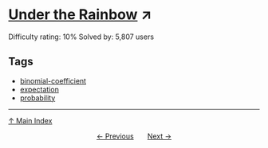 # [Under the Rainbow](https://projecteuler.net/problem=493) ↗️

Difficulty rating: 10%
Solved by: 5,807 users
## Tags

- [binomial-coefficient](../tags/binomial-coefficient.md)
- [expectation](../tags/expectation.md)
- [probability](../tags/probability.md)



---

[↑ Main Index](../README.md)


<div align=center><a href='492.md'>← Previous</a> &nbsp;&nbsp; &nbsp;&nbsp;  <a href='494.md'>Next →</a></div>
